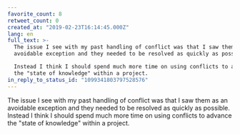 ```yaml
---
favorite_count: 8
retweet_count: 0
created_at: "2019-02-23T16:14:45.000Z"
lang: en
full_text: >-
  The issue I see with my past handling of conflict was that I saw them as an
  avoidable exception and they needed to be resolved as quickly as possible.

  Instead I think I should spend much more time on using conflicts to advance
  the "state of knowledge" within a project.
in_reply_to_status_id: "1099341803797528576"
---
```


The issue I see with my past handling of conflict was that I saw them as an
avoidable exception and they needed to be resolved as quickly as possible.
Instead I think I should spend much more time on using conflicts to advance the
"state of knowledge" within a project.
